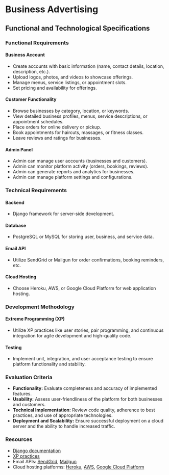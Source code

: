 # Business Advertising


## Functional and Technological Specifications

### Functional Requirements

#### Business Account
- Create accounts with basic information (name, contact details, location, description, etc.).
- Upload logos, photos, and videos to showcase offerings.
- Manage menus, service listings, or appointment slots.
- Set pricing and availability for offerings.

#### Customer Functionality
- Browse businesses by category, location, or keywords.
- View detailed business profiles, menus, service descriptions, or appointment schedules.
- Place orders for online delivery or pickup.
- Book appointments for haircuts, massages, or fitness classes.
- Leave reviews and ratings for businesses.

#### Admin Panel
- Admin can manage user accounts (businesses and customers).
- Admin can monitor platform activity (orders, bookings, reviews).
- Admin can generate reports and analytics for businesses.
- Admin can manage platform settings and configurations.

### Technical Requirements

#### Backend
- Django framework for server-side development.

#### Database
- PostgreSQL or MySQL for storing user, business, and service data.

#### Email API
- Utilize SendGrid or Mailgun for order confirmations, booking reminders, etc.

#### Cloud Hosting
- Choose Heroku, AWS, or Google Cloud Platform for web application hosting.

### Development Methodology

#### Extreme Programming (XP)
- Utilize XP practices like user stories, pair programming, and continuous integration for agile development and high-quality code.

#### Testing
- Implement unit, integration, and user acceptance testing to ensure platform functionality and stability.

### Evaluation Criteria

- **Functionality:** Evaluate completeness and accuracy of implemented features.
- **Usability:** Assess user-friendliness of the platform for both businesses and customers.
- **Technical Implementation:** Review code quality, adherence to best practices, and use of appropriate technologies.
- **Deployment and Scalability:** Ensure successful deployment on a cloud server and the ability to handle increased traffic.

### Resources

- [Django documentation](https://docs.djangoproject.com/en/5.0/)
- [XP practices](http://www.extremeprogramming.org/)
- Email APIs: [SendGrid](https://sendgrid.com/), [Mailgun](https://www.mailgun.com/)
- Cloud hosting platforms: [Heroku](https://www.heroku.com/), [AWS](https://aws.amazon.com/), [Google Cloud Platform](https://cloud.google.com/)

